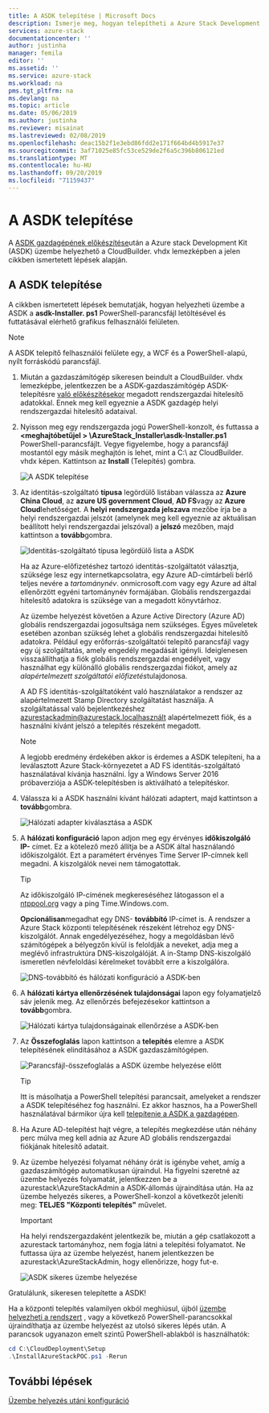 ```yaml
---
title: A ASDK telepítése | Microsoft Docs
description: Ismerje meg, hogyan telepítheti a Azure Stack Development Kitt (ASDK).
services: azure-stack
documentationcenter: ''
author: justinha
manager: femila
editor: ''
ms.assetid: ''
ms.service: azure-stack
ms.workload: na
pms.tgt_pltfrm: na
ms.devlang: na
ms.topic: article
ms.date: 05/06/2019
ms.author: justinha
ms.reviewer: misainat
ms.lastreviewed: 02/08/2019
ms.openlocfilehash: deac15b2f1e3ebd86fdd2e171f664bd4b5917e37
ms.sourcegitcommit: 3af71025e85fc53ce529de2f6a5c396b806121ed
ms.translationtype: MT
ms.contentlocale: hu-HU
ms.lasthandoff: 09/20/2019
ms.locfileid: "71159437"
---
```

# <a name="install-the-asdk"></a>A ASDK telepítése
A [ASDK gazdagépének előkészítése](asdk-prepare-host.md)után a Azure stack Development Kit (ASDK) üzembe helyezhető a CloudBuilder. vhdx lemezképben a jelen cikkben ismertetett lépések alapján.

## <a name="install-the-asdk"></a>A ASDK telepítése
A cikkben ismertetett lépések bemutatják, hogyan helyezheti üzembe a ASDK a **asdk-Installer. ps1** PowerShell-parancsfájl letöltésével és futtatásával elérhető grafikus felhasználói felületen.

> [!NOTE]
> A ASDK telepítő felhasználói felülete egy, a WCF és a PowerShell-alapú, nyílt forráskódú parancsfájl.


1. Miután a gazdaszámítógép sikeresen beindult a CloudBuilder. vhdx lemezképbe, jelentkezzen be a ASDK-gazdaszámítógép ASDK-telepítésre [való előkészítésekor](asdk-prepare-host.md) megadott rendszergazdai hitelesítő adatokkal. Ennek meg kell egyeznie a ASDK gazdagép helyi rendszergazdai hitelesítő adataival.
2. Nyisson meg egy rendszergazda jogú PowerShell-konzolt, és futtassa a  **&lt;meghajtóbetűjel > \AzureStack_Installer\asdk-Installer.ps1** PowerShell-parancsfájlt. Vegye figyelembe, hogy a parancsfájl mostantól egy másik meghajtón is lehet, mint a C:\ az CloudBuilder. vhdx képen. Kattintson az **Install** (Telepítés) gombra.

    ![A ASDK telepítése](media/asdk-install/1.PNG) 

3. Az identitás-szolgáltató **típusa** legördülő listában válassza az **Azure China Cloud**, az **azure US government Cloud**, **AD FS**vagy az **Azure Cloud**lehetőséget. A **helyi rendszergazda jelszava** mezőbe írja be a helyi rendszergazdai jelszót (amelynek meg kell egyeznie az aktuálisan beállított helyi rendszergazdai jelszóval) a **jelszó** mezőben, majd kattintson a **tovább**gombra.

    ![Identitás-szolgáltató típusa legördülő lista a ASDK](media/asdk-install/2.PNG) 
  
    Ha az Azure-előfizetéshez tartozó identitás-szolgáltatót választja, szüksége lesz egy internetkapcsolatra, egy Azure AD-címtárbeli bérlő teljes nevére a *tartománynév*. onmicrosoft.com vagy egy Azure ad által ellenőrzött egyéni tartománynév formájában. Globális rendszergazdai hitelesítő adatokra is szüksége van a megadott könyvtárhoz.

    Az üzembe helyezést követően a Azure Active Directory (Azure AD) globális rendszergazdai jogosultsága nem szükséges. Egyes műveletek esetében azonban szükség lehet a globális rendszergazdai hitelesítő adatokra. Például egy erőforrás-szolgáltatói telepítő parancsfájl vagy egy új szolgáltatás, amely engedély megadását igényli. Ideiglenesen visszaállíthatja a fiók globális rendszergazdai engedélyeit, vagy használhat egy különálló globális rendszergazdai fiókot, amely az *alapértelmezett szolgáltatói előfizetés*tulajdonosa.

    A AD FS identitás-szolgáltatóként való használatakor a rendszer az alapértelmezett Stamp Directory szolgáltatást használja. A szolgáltatással való bejelentkezéshez azurestackadmin@azurestack.localhasznált alapértelmezett fiók, és a használni kívánt jelszó a telepítés részeként megadott.

   > [!NOTE]
   > A legjobb eredmény érdekében akkor is érdemes a ASDK telepíteni, ha a leválasztott Azure Stack-környezetet a AD FS identitás-szolgáltató használatával kívánja használni. Így a Windows Server 2016 próbaverziója a ASDK-telepítésben is aktiválható a telepítéskor.

4. Válassza ki a ASDK használni kívánt hálózati adaptert, majd kattintson a **tovább**gombra.

    ![Hálózati adapter kiválasztása a ASDK](media/asdk-install/3.PNG)

5. A **hálózati konfiguráció** lapon adjon meg egy érvényes **időkiszolgáló IP-** címet. Ez a kötelező mező állítja be a ASDK által használandó időkiszolgálót. Ezt a paramétert érvényes Time Server IP-címnek kell megadni. A kiszolgálók nevei nem támogatottak.

      > [!TIP]
      > Az időkiszolgáló IP-címének megkereséséhez látogasson el a [ntppool.org](https://www.ntppool.org/) vagy a ping Time.Windows.com. 

    **Opcionálisan**megadhat egy DNS- **továbbító** IP-címet is. A rendszer a Azure Stack központi telepítésének részeként létrehoz egy DNS-kiszolgálót. Annak engedélyezéséhez, hogy a megoldásban lévő számítógépek a bélyegzőn kívül is feloldják a neveket, adja meg a meglévő infrastruktúra DNS-kiszolgálóját. A in-Stamp DNS-kiszolgáló ismeretlen névfeloldási kérelmeket továbbít erre a kiszolgálóra.

    ![DNS-továbbító és hálózati konfiguráció a ASDK-ben](media/asdk-install/4.PNG)

6. A **hálózati kártya ellenőrzésének tulajdonságai** lapon egy folyamatjelző sáv jelenik meg. Az ellenőrzés befejezésekor kattintson a **tovább**gombra.

    ![Hálózati kártya tulajdonságainak ellenőrzése a ASDK-ben](media/asdk-install/5.PNG)

7. Az **Összefoglalás** lapon kattintson a **telepítés** elemre a ASDK telepítésének elindításához a ASDK gazdaszámítógépen.

    ![Parancsfájl-összefoglalás a ASDK üzembe helyezése előtt](media/asdk-install/6.PNG)

    > [!TIP]
    > Itt is másolhatja a PowerShell telepítési parancsait, amelyeket a rendszer a ASDK telepítéséhez fog használni. Ez akkor hasznos, ha a PowerShell használatával bármikor újra kell [telepítenie a ASDK a gazdagépen](asdk-deploy-powershell.md).

8. Ha Azure AD-telepítést hajt végre, a telepítés megkezdése után néhány perc múlva meg kell adnia az Azure AD globális rendszergazdai fiókjának hitelesítő adatait.

9. Az üzembe helyezési folyamat néhány órát is igénybe vehet, amíg a gazdaszámítógép automatikusan újraindul. Ha figyelni szeretné az üzembe helyezés folyamatát, jelentkezzen be a azurestack\AzureStackAdmin a ASDK-állomás újraindítása után. Ha az üzembe helyezés sikeres, a PowerShell-konzol a következőt jeleníti meg: **TELJES "Központi telepítés"** művelet. 
    > [!IMPORTANT]
    > Ha helyi rendszergazdaként jelentkezik be, miután a gép csatlakozott a azurestack tartományhoz, nem fogja látni a telepítési folyamatot. Ne futtassa újra az üzembe helyezést, hanem jelentkezzen be azurestack\AzureStackAdmin, hogy ellenőrizze, hogy fut-e.

    ![ASDK sikeres üzembe helyezése](media/asdk-install/7.PNG)

Gratulálunk, sikeresen telepítette a ASDK!

Ha a központi telepítés valamilyen okból meghiúsul, újból [üzembe helyezheti a rendszert](asdk-redeploy.md) , vagy a következő PowerShell-parancsokkal újraindíthatja az üzembe helyezést az utolsó sikeres lépés után. A parancsok ugyanazon emelt szintű PowerShell-ablakból is használhatók:

  ```powershell
  cd C:\CloudDeployment\Setup
  .\InstallAzureStackPOC.ps1 -Rerun
  ```

## <a name="next-steps"></a>További lépések
[Üzembe helyezés utáni konfiguráció](asdk-post-deploy.md)
